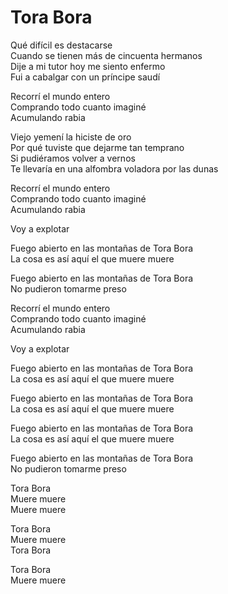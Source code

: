 # Tora Bora  

Qué difícil es destacarse  
Cuando se tienen más de cincuenta hermanos  
Dije a mi tutor hoy me siento enfermo  
Fui a cabalgar con un príncipe saudí  

Recorrí el mundo entero  
Comprando todo cuanto imaginé  
Acumulando rabia  

Viejo yemení la hiciste de oro  
Por qué tuviste que dejarme tan temprano  
Si pudiéramos volver a vernos  
Te llevaría en una alfombra voladora por las dunas  

Recorrí el mundo entero  
Comprando todo cuanto imaginé  
Acumulando rabia  

Voy a explotar  

Fuego abierto en las montañas de Tora Bora  
La cosa es así aquí el que muere muere  

Fuego abierto en las montañas de Tora Bora  
No pudieron tomarme preso  

Recorrí el mundo entero  
Comprando todo cuanto imaginé  
Acumulando rabia  

Voy a explotar  

Fuego abierto en las montañas de Tora Bora  
La cosa es así aquí el que muere muere  

Fuego abierto en las montañas de Tora Bora  
La cosa es así aquí el que muere muere  

Fuego abierto en las montañas de Tora Bora  
La cosa es así aquí el que muere muere  

Fuego abierto en las montañas de Tora Bora  
No pudieron tomarme preso  

Tora Bora  
Muere muere  
Muere muere  

Tora Bora  
Muere muere  
Tora Bora  

Tora Bora  
Muere muere  

